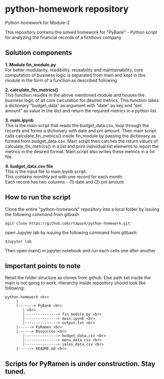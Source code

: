 # python-homework repository
Python homework for Module-2

This repository contains the solved homework for "PyBank" - Python script for analyzing the financial records of a fictitious company 

## Solution components
**1. Module fin_module.py** <br>
For better mudularity, readibility, reusability and maintainability, core computation of business logic is separated from main and kept in this module in the form of a function as described following.

**2. calculate_fin_metrics()** <br>
This function resides in the above mentioned module and houses the business logic of all core calculation for desired metrics.
This function takes a dictionary "budget_data" as argument with "date" as key and "pnl amount" as value in the dict and 
return the required metrics in a python list.

**3. main.ipynb** <br>
This is the main script that reads the budget_data.csv, loop through the records and forms a dictionary with date and pnl amount. 
Then main script calls calculate_fin_metrics() inside fin_module by passing the dictionary as formed from budget_data.csv.
Main script then catches the return values of calculate_fin_metrics() in a list and print individual list elements to report the metrics in the desired format.
Main script also writes these metrics in a txt file.

**4. budget_data.csv file** <br>
This is the input file to main.ipynb script. <br>
This contains monthly pnl with one record for each month <br>
Each record has two columns - (1) date and  (2) pnl amount 

## How to run the script <br>
Clone the entire "python-homework" repository into a local folder by issuing the following command from gitbash <br>
```
$git clone https://github.com/rtapask/python-homework.git
```
open Jupyter lab by issuing the following command from gitbash: <br>
```
$Jupyter lab
```

Then open main() in jupyter notebook and run each cells one after another

## Important points to note <br>
Retail the folder structure as clones from github. Else path set inside the main is not going to work. 
Hierarchy inside repository should look like following:
```
python-homework <br>
     |
     |-------> PyBank <br>
        | <br>
        |---------------> fin_module.py <br>
        |---------------> main.ipynb <br>
        |---------------> output.txt <br>
     |------> PyRamen <br>
     |------> Resources <br>
        |---------------> budget_data.csv <br>
        |---------------> menu_data.csv <br>
        |---------------> sales_data.csv <br>
     |------> README.md <br>
```

## Scripts for PyRamen is under construction. Stay tuned. 



